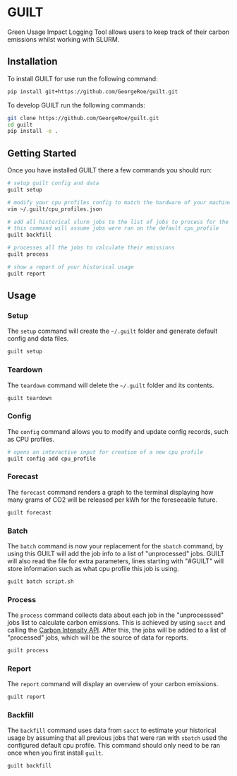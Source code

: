 # GUILT

Green Usage Impact Logging Tool allows users to keep track of their carbon emissions whilst working with SLURM.

## Installation

To install GUILT for use run the following command:

```sh
pip install git+https://github.com/GeorgeRoe/guilt.git
```

To develop GUILT run the following commands:

```sh
git clone https://github.com/GeorgeRoe/guilt.git
cd guilt
pip install -e .
```

## Getting Started

Once you have installed GUILT there a few commands you should run:

```sh
# setup guilt config and data
guilt setup

# modify your cpu profiles config to match the hardware of your machines
vim ~/.guilt/cpu_profiles.json

# add all historical slurm jobs to the list of jobs to process for the report
# this command will assume jobs were ran on the default cpu_profile
guilt backfill

# processes all the jobs to calculate their emissions
guilt process

# show a report of your historical usage
guilt report
```

## Usage

### Setup

The `setup` command will create the `~/.guilt` folder and generate default config and data files.

```sh
guilt setup
```

### Teardown

The `teardown` command will delete the `~/.guilt` folder and its contents.

```sh
guilt teardown
```

### Config

The `config` command allows you to modify and update config records, such as CPU profiles.

```sh
# opens an interactive input for creation of a new cpu profile
guilt config add cpu_profile
```

### Forecast

The `forecast` command renders a graph to the terminal displaying how many grams of CO2 will be released per kWh for the foreseeable future.

```sh
guilt forecast
```

### Batch

The `batch` command is now your replacement for the `sbatch` command, by using this GUILT will add the job info to a list of "unprocessed" jobs. GUILT will also read the file for extra parameters, lines starting with "#GUILT" will store information such as what cpu profile this job is using.

```sh
guilt batch script.sh
```

### Process

The `process` command collects data about each job in the "unprocesssed" jobs list to calculate carbon emissions. This is achieved by using `sacct` and calling the [Carbon Intensity API](https://carbonintensity.org.uk/). After this, the jobs will be added to a list of "processed" jobs, which will be the source of data for reports.

```sh
guilt process
```

### Report

The `report` command will display an overview of your carbon emissions.

```sh
guilt report
```

### Backfill

The `backfill` command uses data from `sacct` to estimate your historical usage by assuming that all previous jobs that were ran with `sbatch` used the configured default cpu profile. This command should only need to be ran once when you first install `guilt`.

```sh
guilt backfill
```